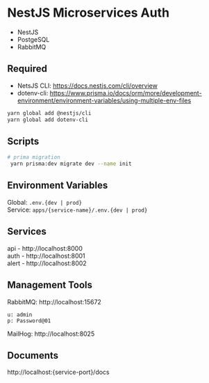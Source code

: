 # NestJS Microservices Auth
- NestJS
- PostgeSQL
- RabbitMQ

## Required
- NetsJS CLI: https://docs.nestjs.com/cli/overview  
- dotenv-cli: https://www.prisma.io/docs/orm/more/development-environment/environment-variables/using-multiple-env-files

```bash
yarn global add @nestjs/cli
yarn global add dotenv-cli
```

## Scripts
```bash
# prima migration
 yarn prisma:dev migrate dev --name init
```

## Environment Variables
Global: `.env.{dev | prod}`  
Service: `apps/{service-name}/.env.{dev | prod}`  

## Services
api - http://localhost:8000  
auth - http://localhost:8001  
alert - http://localhost:8002  

## Management Tools
RabbitMQ: http://localhost:15672  
```
u: admin
p: Password@01
```

MailHog: http://localhost:8025  

## Documents
http://localhost:{service-port}/docs  
